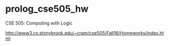 # prolog_cse505_hw
CSE 505: Computing with Logic

http://www3.cs.stonybrook.edu/~cram/cse505/Fall16/Homeworks/index.html
